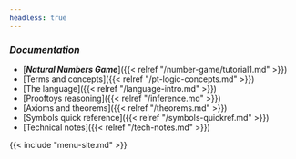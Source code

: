 ```yaml
---
headless: true
---
```


<p>

### *Documentation*

- [***Natural Numbers Game***]({{< relref "/number-game/tutorial1.md" >}})
- [Terms and concepts]({{< relref "/pt-logic-concepts.md" >}})
- [The language]({{< relref "/language-intro.md" >}})
- [Prooftoys reasoning]({{< relref "/inference.md" >}})
- [Axioms and theorems]({{< relref "/theorems.md" >}})
- [Symbols quick reference]({{< relref "/symbols-quickref.md" >}})
- [Technical notes]({{< relref "/tech-notes.md" >}})

{{< include "menu-site.md" >}}
